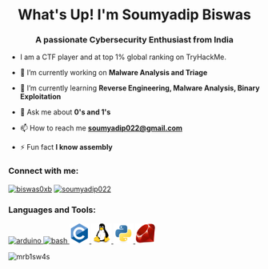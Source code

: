 <h1 align="center">What's Up! I'm Soumyadip Biswas</h1>
<h3 align="center">A passionate Cybersecurity Enthusiast from India</h3>

- I am a CTF player and at top 1% global ranking on TryHackMe.
  <script src="https://tryhackme.com/badge/108008"></script>
- 🔭 I’m currently working on **Malware Analysis and Triage**

- 🌱 I’m currently learning **Reverse Engineering, Malware Analysis, Binary Exploitation**

- 💬 Ask me about **0's and 1's**

- 📫 How to reach me **soumyadip022@gmail.com**

- ⚡ Fun fact **I know assembly**

<h3 align="left">Connect with me:</h3>
<p align="left">
<a href="https://linkedin.com/in/biswas0xb" target="blank"><img align="center" src="https://raw.githubusercontent.com/rahuldkjain/github-profile-readme-generator/master/src/images/icons/Social/linked-in-alt.svg" alt="biswas0xb" height="30" width="40" /></a>
<a href="https://www.hackerrank.com/soumyadip022" target="blank"><img align="center" src="https://raw.githubusercontent.com/rahuldkjain/github-profile-readme-generator/master/src/images/icons/Social/hackerrank.svg" alt="soumyadip022" height="30" width="40" /></a>
</p>

<h3 align="left">Languages and Tools:</h3>
<p align="left"> <a href="https://www.arduino.cc/" target="_blank" rel="noreferrer"> <img src="https://cdn.worldvectorlogo.com/logos/arduino-1.svg" alt="arduino" width="40" height="40"/> </a> <a href="https://www.gnu.org/software/bash/" target="_blank" rel="noreferrer"> <img src="https://www.vectorlogo.zone/logos/gnu_bash/gnu_bash-icon.svg" alt="bash" width="40" height="40"/> </a> <a href="https://www.cprogramming.com/" target="_blank" rel="noreferrer"> <img src="https://raw.githubusercontent.com/devicons/devicon/master/icons/c/c-original.svg" alt="c" width="40" height="40"/> </a> <a href="https://www.linux.org/" target="_blank" rel="noreferrer"> <img src="https://raw.githubusercontent.com/devicons/devicon/master/icons/linux/linux-original.svg" alt="linux" width="40" height="40"/> </a> <a href="https://www.python.org" target="_blank" rel="noreferrer"> <img src="https://raw.githubusercontent.com/devicons/devicon/master/icons/python/python-original.svg" alt="python" width="40" height="40"/> </a> <a href="https://www.ruby-lang.org/en/" target="_blank" rel="noreferrer"> <img src="https://raw.githubusercontent.com/devicons/devicon/master/icons/ruby/ruby-original.svg" alt="ruby" width="40" height="40"/> </a> </p>

<p><img align="center" src="https://github-readme-stats.vercel.app/api/top-langs?username=mrb1sw4s&show_icons=true&locale=en&layout=compact" alt="mrb1sw4s" /></p>

